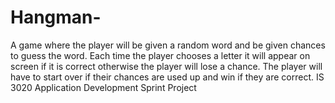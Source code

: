 # Hangman-
A game where the player will be given a random word and be given chances to guess the word. Each time the player chooses a letter it will appear on screen if it is correct otherwise the player will lose a chance. The player will have to start over if their chances are used up and win if they are correct.
IS 3020 Application Development Sprint Project

